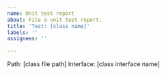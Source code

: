 ```yaml
---
name: Unit test report
about: File a unit test report.
title: 'Test: [class name]'
labels: ''
assignees: ''

---
```


Path: [class file path]
Interface: [class interface name]

